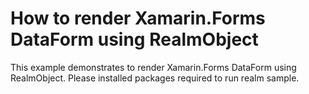 # How to render Xamarin.Forms DataForm using RealmObject
This example demonstrates to render Xamarin.Forms DataForm using RealmObject.
Please installed packages required to run realm sample.